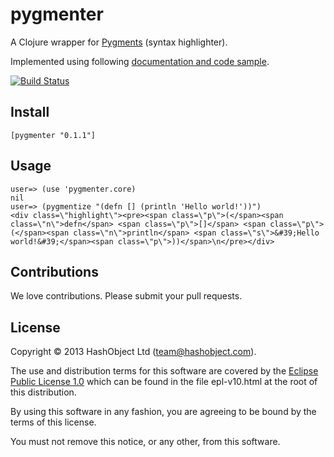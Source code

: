 # pygmenter

A Clojure wrapper for [Pygments](http://pygments.org/) (syntax highlighter).

Implemented using following [documentation and code sample](http://pygments.org/docs/java/).

[![Build Status](https://travis-ci.org/hashobject/sitemap.png)](https://travis-ci.org/hashobject/pygmenter)

## Install

```
[pygmenter "0.1.1"]
```

## Usage

```
user=> (use 'pygmenter.core)
nil
user=> (pygmentize "(defn [] (println 'Hello world!'))")
<div class=\"highlight\"><pre><span class=\"p\">(</span><span class=\"n\">defn</span> <span class=\"p\">[]</span> <span class=\"p\">(</span><span class=\"n\">println</span> <span class=\"s\">&#39;Hello world!&#39;</span><span class=\"p\">))</span>\n</pre></div>
```

## Contributions

We love contributions. Please submit your pull requests.


## License

Copyright © 2013 HashObject Ltd (team@hashobject.com).

The use and distribution terms for this software are covered by the [Eclipse Public License 1.0](http://opensource.org/licenses/eclipse-1.0)
which can be found in the file epl-v10.html at the root of this distribution.

By using this software in any fashion, you are agreeing to be bound by the terms of this license.

You must not remove this notice, or any other, from this software.
